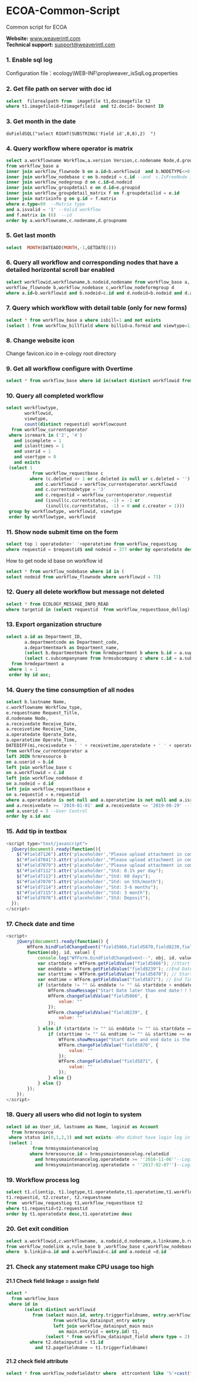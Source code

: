 # ECOA-Common-Script
Common script for ECOA

**Website:** www.weaverintl.com <br>
**Technical support:** support@weaverintl.com <br>

### 1. Enable sql log
Configuration file：ecology\WEB-INF\prop\weaver_isSqlLog.properties<br>

### 2. Get file path on server with doc id

```sql
select  filerealpath from  imagefile t1,docimagefile t2 
where t1.imagefileid=t2imagefileid  and t2.docid= Docment ID
```

### 3. Get month in the date

```
doFieldSQL("select RIGHT(SUBSTRING('Field id',0,8),2)  ")

```

### 4. Query workflow where operator is matrix

```sql
select a.workflowname Workflow,a.version Version,c.nodename Node,d.groupname Group,g.name Matrix
from workflow_base a
inner join workflow_flownode b on a.id=b.workflowid  and b.NODETYPE<>0 --Not creator
inner join workflow_nodebase c on b.nodeid = c.id --and  c.IsFreeNode is null
inner join workflow_nodegroup d on c.id=d.nodeid
inner join workflow_groupdetail e on d.id=e.groupid
inner join workflow_groupdetail_matrix f on f.groupdetailid = e.id
inner join matrixinfo g on g.id = f.matrix
where e.type=99  --Matrix type
and a.isvalid = '1' --Valid workflow
and f.matrix in (6)  --id
order by a.workflowname,c.nodename,d.groupname
```

### 5. Get last month
```sql
select  MONTH(DATEADD(MONTH,-1,GETDATE()))
```

### 6. Query all workflow and corresponding nodes that have a detailed horizontal scroll bar enabled
```sql
select workflowid,workflowname,b.nodeid,nodename from workflow_base a,
workflow_flownode b,workflow_nodebase c,workflow_nodeformgroup d 
where a.id=b.workflowid and b.nodeid=c.id and d.nodeid=b.nodeid and d.allowscroll='1'
```

### 7. Query which workflow with detail table (only for new forms)

```sql
select * from workflow_base a where isbill=1 and not exists 
(select 1 from workflow_billfield where billid=a.formid and viewtype=1)
```

### 8. Change website icon

Change favicon.ico in e-cology root directory

### 9. Get all workflow configure with Overtime

```sql
select * from workflow_base where id in(select distinct workflowid from workflow_nodeOverTime)
```

### 10. Query all completed workflow

```sql
select workflowtype,
       workflowid,
       viewtype,
       count(distinct requestid) workflowcount
  from workflow_currentoperator
 where isremark in ('2', '4')
   and iscomplete = 1
   and islasttimes = 1
   and userid = 1
   and usertype = 0
   and exists
 (select 1
          from workflow_requestbase c
         where (c.deleted <> 1 or c.deleted is null or c.deleted = '')
           and c.workflowid = workflow_currentoperator.workflowid
           and c.currentnodetype = '3'
           and c.requestid = workflow_currentoperator.requestid
           and (isnull(c.currentstatus, -1) = -1 or
               (isnull(c.currentstatus, -1) = 0 and c.creater = 1)))
 group by workflowtype, workflowid, viewtype
 order by workflowtype, workflowid
```

### 11. Show node submit time on the form

```sql
select top 1 operatedate+' '+operatetime from workflow_requestLog 
where requestid = $requestid$ and nodeid = 377 order by operatedate desc,operatetime desc -- 377 is node id
```

How to get node id base on workflow id

```sql
select * from workflow_nodebase where id in (
select nodeid from workflow_flownode where workflowid = 73)  
```

### 12. Query all delete workflow but message not deleted

```sql
select * from ECOLOGY_MESSAGE_INFO_READ 
where targetid in (select requestid  from workflow_requestbase_dellog)
```

### 13. Export organization structure

```sql
select a.id as Department_ID,
       a.departmentcode as Department_code,
       a.departmentmark as Department_name,
       (select b.departmentmark from hrmdepartment b where b.id = a.supdepid) as Supior_Department,
       (select c.subcompanyname from hrmsubcompany c where c.id = a.subcompanyid1) as Divison,
  from hrmdepartment a
 where 1 = 1
 order by id asc;
```

### 14. Query the time consumption of all nodes
```sql
select b.lastname Name,
c.workflowname Workflow_type,
e.requestname Request_Title,
d.nodename Node,
a.receivedate Receive_Date,
a.receivetime Receive_Time,
a.operatedate Operate_Date,
a.operatetime Operate_Time,
DATEDIFF(mi,receivedate + ' ' + receivetime,operatedate + ' ' + operatetime) as 'Time/Mins'
from workflow_currentoperator a
left JOIN hrmresource b
on a.userid = b.id
left join workflow_base c
on a.workflowid = c.id
left join workflow_nodebase d
on a.nodeid = d.id
left join workflow_requestbase e
on a.requestid = e.requestid
where a.operatedate is not null and a.operatetime is not null and a.isremark in (2,4)
and a.receivedate >= '2019-01-01' and a.receivedate <= '2019-08-29' --Time Range Control
and a.userid = 3 --User Control
order by a.id asc
```

### 15. Add tip in textbox

```javascript
<script type="text/javascript">
  jQuery(document).ready(function(){
    $("#field7126").attr('placeholder',"Please upload attachment in comments");
    $("#field7041").attr('placeholder',"Please upload attachment in comments");
    $("#field7079").attr('placeholder',"Please upload attachment in comments");
    $("#field7112").attr('placeholder',"Std: 0.1% per day");
    $("#field7113").attr('placeholder',"Std: 60 days");
    $("#field7070").attr('placeholder',"Std: on 5th/month");
    $("#field7114").attr('placeholder',"Std: 3-6 months");
    $("#field7115").attr('placeholder',"Std: 3 month");
    $("#field7076").attr('placeholder',"Std: Deposit");
  });
</script>
```

### 17. Check date and time

```javascript
<script>
    jQuery(document).ready(function() {
        WfForm.bindFieldChangeEvent("field5866,field5870,field8239,field5871",
        function(obj, id, value) {
            console.log("WfForm.bindFieldChangeEvent--", obj, id, value);
            var startdate = WfForm.getFieldValue("field5866"); //Start Date Field
            var enddate = WfForm.getFieldValue("field8239"); //End Date Field
            var starttime = WfForm.getFieldValue("field5870"); // Start Time
            var endtime = WfForm.getFieldValue("field5871"); // End Time
            if (startdate != "" && enddate != "" && startdate > enddate) {
                WfForm.showMessage("Start Date later than end date！！！", 2, 5);
                WfForm.changeFieldValue("field5866", {
                    value: ""
                });
                WfForm.changeFieldValue("field8239", {
                    value: ""
                });
            } else if (startdate != "" && enddate != "" && startdate == enddate) {
                if (starttime != "" && endtime != "" && starttime >= endtime) {
                    WfForm.showMessage("Start date and end date is the same date, but start time later than end time！！！", 2, 5);
                    WfForm.changeFieldValue("field5870", {
                        value: ""
                    });
                    WfForm.changeFieldValue("field5871", {
                        value: ""
                    });
                } else {}
            } else {}
        });
    });
</script>
```

### 18. Query all users who did not login to system

```sql
select id as User_id, lastname as Name, loginid as Account
  from hrmresource
 where status in(0,1,2,3) and not exists--Who didnot have login log in last 3 month
 (select 1
          from hrmsysmaintenancelog
         where hrmresource.id = hrmsysmaintenancelog.relatedid
           and hrmsysmaintenancelog.operatedate >= ''2016-11-06''--Login start time
           and hrmsysmaintenancelog.operatedate < ''2017-02-07'')--Login ENd time
```

### 19. Workflow process log

```sql
select t1.clientip, t1.logtype,t1.operatedate,t1.operatetime,t1.workflowid,t1.operator,
t1.requestid, t2.creater, t2.requestname
from  workflow_requestLog t1,workflow_requestbase t2 
where t1.requestid=t2.requestid
order by t1.operatedate desc,t1.operatetime desc
```

### 20. Get exit condition
```sql
select a.workflowid,c.workflowname, a.nodeid,d.nodename,a.linkname,b.rulename,b.condit  
from workflow_nodelink a,rule_base b ,workflow_base c,workflow_nodebase d
where  b.linkid=a.id and a.workflowid=c.id and a.nodeid =d.id 
```

### 21. Check any statement make CPU usage too high
#### 21.1 Check field linkage = assign field
```sql
select *
  from workflow_base
 where id in
       (select distinct workflowid
          from (select main.id, entry.triggerfieldname, entry.workflowid
                  from workflow_datainput_entry entry
                  left join workflow_datainput_main main
                    on main.entryid = entry.id) t1,
               (select * from workflow_datainput_field where type = 2) t2
         where t2.datainputid = t1.id
           and t2.pagefieldname = t1.triggerfieldname)
```
#### 21.2 check field attribute
```sql
select * from workflow_nodefieldattr where  attrcontent like '%'+cast(fieldid as varchar)+'%'
```
